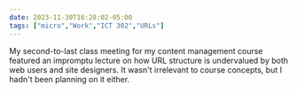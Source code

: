 ```yaml
---
date: 2023-11-30T16:28:02-05:00
tags: ["micro","Work","ICT 302","URLs"]
---
```

My second-to-last class meeting for my content management course featured an impromptu lecture on how URL structure is undervalued by both web users and site designers. It wasn't irrelevant to course concepts, but I hadn't been planning on it either.